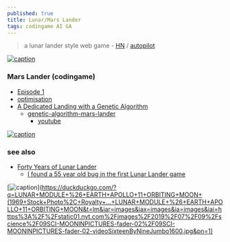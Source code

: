```yaml
---
published: true
title: Lunar/Mars Lander
tags: codingame AI GA
---
```

> a lunar lander style web game - [HN](https://news.ycombinator.com/item?id=35032506) / [autopilot](https://news.ycombinator.com/item?id=35090054)

[![caption](https://technologizer.com/wp-content/uploads/2009/07/lunarlander-splash.png)](https://technologizer.com/2009/07/19/lunar-lander/index.html)

### Mars Lander (codingame)

- [Episode 1](https://www.codingame.com/ide/puzzle/mars-lander-episode-1)
- [optimisation](https://www.codingame.com/multiplayer/optimization/mars-lander)
- [A Dedicated Landing with a Genetic Algorithm](https://www.codingame.com/blog/genetic-algorithm-mars-lander/)
	- [ genetic-algorithm-mars-lander](https://github.com/teekaytai/genetic-algorithm-mars-lander)
        - [youtube](https://www.youtube.com/watch?v=nfpbKCZy1s8)

    
[![caption](https://www.codingame.com/blog/wp-content/uploads/2019/05/first-simulation-compressor.gif)](https://www.codingame.com/blog/genetic-algorithm-mars-lander/)

### see also
- [Forty Years of Lunar Lander](https://technologizer.com/2009/07/19/lunar-lander/index.html)
	- [I found a 55 year old bug in the first Lunar Lander game ](https://news.ycombinator.com/item?id=40680218)
    

[![caption](https://external-content.duckduckgo.com/iu/?u=https%3A%2F%2Fstatic01.nyt.com%2Fimages%2F2019%2F07%2F09%2Fscience%2F09SCI-MOONINPICTURES-fader-02%2F09SCI-MOONINPICTURES-fader-02-videoSixteenByNineJumbo1600.jpg&f=1&nofb=1&ipt=be05c3ee96e7cc8fd7004708f064011e785aeb1508981abfc5fe2447b09137c3&ipo=images)](https://duckduckgo.com/?q=LUNAR+MODULE+%26+EARTH+APOLLO+11+ORBITING+MOON+(1969+Stock+Photo%2C+Royalty+...+LUNAR+MODULE+%26+EARTH+APOLLO+11+ORBITING+MOON&t=lm&iar=images&iax=images&ia=images&iai=https%3A%2F%2Fstatic01.nyt.com%2Fimages%2F2019%2F07%2F09%2Fscience%2F09SCI-MOONINPICTURES-fader-02%2F09SCI-MOONINPICTURES-fader-02-videoSixteenByNineJumbo1600.jpg&pn=1)


